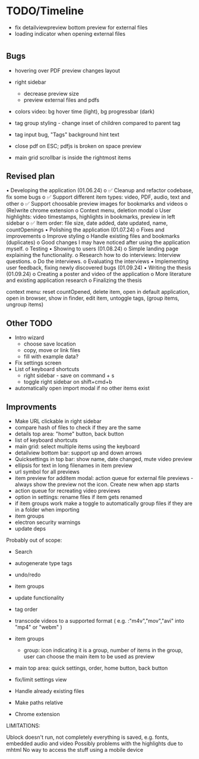 # TODO/Timeline

* fix detailviewpreview bottom preview for external files
* loading indicator when opening external files
#
## Bugs
* hovering over PDF preview changes layout
* right sidebar 
    - decrease preview size
    - preview external files and pdfs
    

* colors video: bg hover time (light), bg progressbar (dark)

* tag group styling - change inset of children compared to parent tag
* tag input bug, "Tags" background hint text
* close pdf on ESC; pdfjs is broken on space preview

* main grid scrollbar is inside the rightmost items




## Revised plan
•	Developing the application (01.06.24)
    o	✅ Cleanup and refactor codebase, fix some bugs
    o	✅ Support different item types: video, PDF, audio, text and other
    o	✅ Support choosable preview images for bookmarks and videos
    o	(Re)write chrome extension
    o	Context menu, deletion modal
    o	User highlights: video timestamps, highlights in bookmarks, preview in left sidebar
    o	✅ Item order: file size, date added, date updated, name, countOpenings
•	Polishing the application (01.07.24)
    o	Fixes and improvements
    o	Improve styling
    o	Handle existing files and bookmarks (duplicates)
    o	Good changes I may have noticed after using the application myself.
    o	Testing
•	Showing to users (01.08.24)
    o	Simple landing page explaining the functionality.
    o	Research how to do interviews: Interview questions.
    o	Do the interviews.
    o	Evaluating the interviews
•	Implementing user feedback, fixing newly discovered bugs (01.09.24)
•	Writing the thesis (01.09.24)
    o	Creating a poster and video of the application
    o	More literature and existing application research
    o	Finalizing the thesis

context menu: reset countOpened, delete item, open in default application, open in browser, show in finder, edit item, untoggle tags, (group items, ungroup items)

## Other TODO
* Intro wizard
    * choose save location
    * copy, move or link files
    * fill with example data?
* Fix settings screen
* List of keyboard shortcuts
    * right sidebar - save on command + s
    * toggle right sidebar on shift+cmd+b
* automatically open import modal if no other items exist

## Improvments
* Make URL clickable in right sidebar
* compare hash of files to check if they are the same
* details top area: "home" button, back button
* list of keyboard shortcuts
* main grid: select multiple items using the keyboard
* detailview bottom bar: support up and down arrows
* Quicksettings in top bar: show name, date changed, mute video preview
* ellipsis for text in long filenames in item preview
* url symbol for all previews
* item preview for additem modal: action queue for external file previews - always show the preview not the icon. Create new when app starts
* action queue for recreating video previews
* option in settings: rename files if item gets renamed
* if item groups work make a toggle to automatically group files if they are in a folder when importing
* item groups
* electron security warnings
* update deps





Probably out of scope:
* Search
* autogenerate type tags
* undo/redo
* item groups
* update functionality
* tag order

* transcode videos to a supported format ( e.g. :"m4v","mov","avi" into "mp4" or "webm" )
* item groups
    * group: icon indicating it is a group,  number of items in the group, user can choose the main item to be used as preview



* main top area: quick settings, order, home button, back button
* fix/limit settings view
* Handle already existing files
* Make paths relative
* Chrome extension


LIMITATIONS:

Ublock doesn't run, not completely everything is saved, e.g. fonts, embedded audio and video
Possibly problems with the highlights due to mhtml
No way to access the stuff using a mobile device
